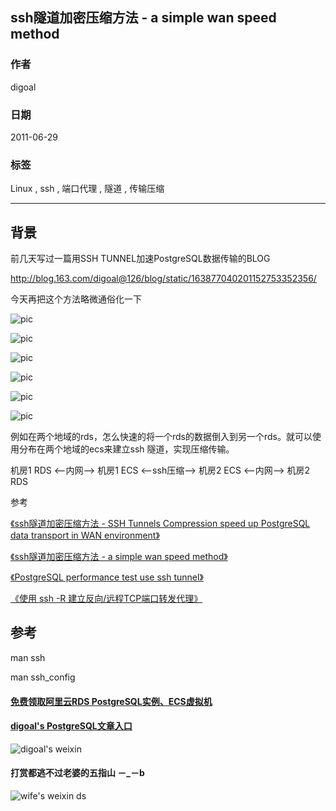 ## ssh隧道加密压缩方法 - a simple wan speed method  
                                       
### 作者                                       
digoal                                        
                                          
### 日期                                        
2011-06-29                                                                
                                        
### 标签                                                                                                                                                        
Linux , ssh , 端口代理 , 隧道 , 传输压缩        
                                    
----                                        
                                      
## 背景      
前几天写过一篇用SSH TUNNEL加速PostgreSQL数据传输的BLOG  
  
http://blog.163.com/digoal@126/blog/static/163877040201152753352356/  
  
今天再把这个方法略微通俗化一下  
  
![pic](20110629_01_pic_001.jpg)    
   
![pic](20110629_01_pic_002.jpg)    
   
![pic](20110629_01_pic_003.jpg)    
   
![pic](20110629_01_pic_004.jpg)    
   
![pic](20110629_01_pic_005.jpg)    
   
![pic](20110629_01_pic_006.jpg)    
  
例如在两个地域的rds，怎么快速的将一个rds的数据倒入到另一个rds。就可以使用分布在两个地域的ecs来建立ssh 隧道，实现压缩传输。   
  
机房1 RDS <--内网-->  机房1 ECS <--ssh压缩--> 机房2 ECS <--内网--> 机房2 RDS   
  
参考  
  
[《ssh隧道加密压缩方法 - SSH Tunnels Compression speed up PostgreSQL data transport in WAN environment》](../201106/20110627_01.md)  
  
[《ssh隧道加密压缩方法 - a simple wan speed method》](../201106/20110629_01.md)  
  
[《PostgreSQL performance test use ssh tunnel》](../201305/20130523_01.md)  
  
[《使用 ssh -R 建立反向/远程TCP端口转发代理》](../201406/20140614_01.md)  
   
## 参考  
man ssh  
  
man ssh_config  
    
                                                                                                    
                                                         
  
  
  
  
  
  
  
  
  
  
  
  
  
#### [免费领取阿里云RDS PostgreSQL实例、ECS虚拟机](https://free.aliyun.com/ "57258f76c37864c6e6d23383d05714ea")
  
  
#### [digoal's PostgreSQL文章入口](https://github.com/digoal/blog/blob/master/README.md "22709685feb7cab07d30f30387f0a9ae")
  
  
![digoal's weixin](../pic/digoal_weixin.jpg "f7ad92eeba24523fd47a6e1a0e691b59")
  
  
  
  
  
  
#### 打赏都逃不过老婆的五指山 －_－b  
![wife's weixin ds](../pic/wife_weixin_ds.jpg "acd5cce1a143ef1d6931b1956457bc9f")
  
